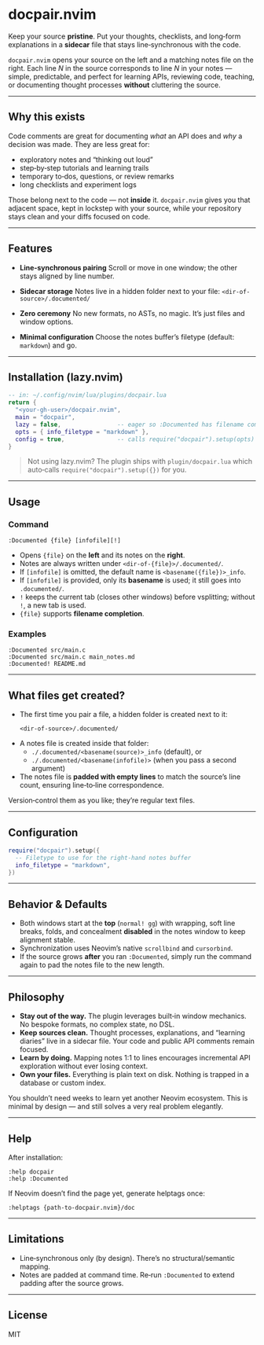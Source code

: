 # docpair.nvim

Keep your source **pristine**. Put your thoughts, checklists, and long‑form explanations in a **sidecar** file that stays line‑synchronous with the code.

`docpair.nvim` opens your source on the left and a matching notes file on the right. Each line *N* in the source corresponds to line *N* in your notes — simple, predictable, and perfect for learning APIs, reviewing code, teaching, or documenting thought processes **without** cluttering the source.

---

## Why this exists

Code comments are great for documenting *what* an API does and *why* a decision was made. They are less great for:

- exploratory notes and “thinking out loud”
- step‑by‑step tutorials and learning trails
- temporary to‑dos, questions, or review remarks
- long checklists and experiment logs

Those belong next to the code — not **inside** it. `docpair.nvim` gives you that adjacent space, kept in lockstep with your source, while your repository stays clean and your diffs focused on code.

---

## Features

- **Line‑synchronous pairing**
  Scroll or move in one window; the other stays aligned by line number.

- **Sidecar storage**
  Notes live in a hidden folder next to your file:
  `<dir-of-source>/.documented/`

- **Zero ceremony**
  No new formats, no ASTs, no magic. It’s just files and window options.

- **Minimal configuration**
  Choose the notes buffer’s filetype (default: `markdown`) and go.

---

## Installation (lazy.nvim)

```lua
-- in: ~/.config/nvim/lua/plugins/docpair.lua
return {
  "<your-gh-user>/docpair.nvim",
  main = "docpair",
  lazy = false,                -- eager so :Documented has filename completion immediately
  opts = { info_filetype = "markdown" },
  config = true,               -- calls require("docpair").setup(opts)
}
```

> Not using lazy.nvim? The plugin ships with `plugin/docpair.lua` which auto‑calls `require("docpair").setup({})` for you.

---

## Usage

### Command

```
:Documented {file} [infofile][!]
```

- Opens `{file}` on the **left** and its notes on the **right**.
- Notes are always written under `<dir-of-{file}>/.documented/`.
- If `[infofile]` is omitted, the default name is `<basename({file})>_info`.
- If `[infofile]` is provided, only its **basename** is used; it still goes into `.documented/`.
- `!` keeps the current tab (closes other windows) before vsplitting; without `!`, a new tab is used.
- `{file}` supports **filename completion**.

### Examples

```vim
:Documented src/main.c
:Documented src/main.c main_notes.md
:Documented! README.md
```

---

## What files get created?

- The first time you pair a file, a hidden folder is created next to it:
  ```
  <dir-of-source>/.documented/
  ```
- A notes file is created inside that folder:
  - `./.documented/<basename(source)>_info` (default), or
  - `./.documented/<basename(infofile)>` (when you pass a second argument)
- The notes file is **padded with empty lines** to match the source’s line count, ensuring line‑to‑line correspondence.

Version‑control them as you like; they’re regular text files.

---

## Configuration

```lua
require("docpair").setup({
  -- Filetype to use for the right‑hand notes buffer
  info_filetype = "markdown",
})
```

---

## Behavior & Defaults

- Both windows start at the **top** (`normal! gg`) with wrapping, soft line breaks, folds, and concealment **disabled** in the notes window to keep alignment stable.
- Synchronization uses Neovim’s native `scrollbind` and `cursorbind`.
- If the source grows **after** you ran `:Documented`, simply run the command again to pad the notes file to the new length.

---

## Philosophy

- **Stay out of the way.** The plugin leverages built‑in window mechanics. No bespoke formats, no complex state, no DSL.
- **Keep sources clean.** Thought processes, explanations, and “learning diaries” live in a sidecar file. Your code and public API comments remain focused.
- **Learn by doing.** Mapping notes 1:1 to lines encourages incremental API exploration without ever losing context.
- **Own your files.** Everything is plain text on disk. Nothing is trapped in a database or custom index.

You shouldn’t need weeks to learn yet another Neovim ecosystem. This is minimal by design — and still solves a very real problem elegantly.

---

## Help

After installation:

```
:help docpair
:help :Documented
```

If Neovim doesn’t find the page yet, generate helptags once:

```
:helptags {path-to-docpair.nvim}/doc
```

---

## Limitations

- Line‑synchronous only (by design). There’s no structural/semantic mapping.
- Notes are padded at command time. Re‑run `:Documented` to extend padding after the source grows.

---

## License

MIT
